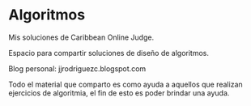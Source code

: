 Algoritmos
==========

Mis soluciones de Caribbean Online Judge.

Espacio para compartir soluciones de diseño de algoritmos.

Blog personal: jjrodriguezc.blogspot.com

Todo el material que comparto es como ayuda a aquellos que realizan ejercicios de algoritmia, el fin de esto
es poder brindar una ayuda.
